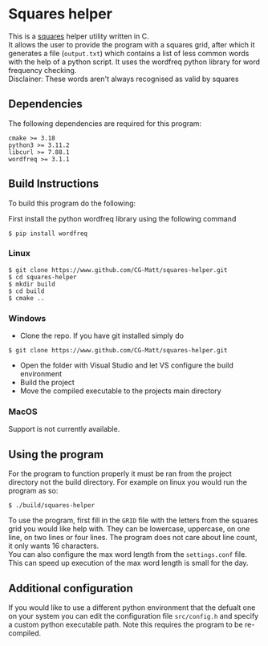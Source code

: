 # Squares helper

This is a [squares](https://squares.org/) helper utility written in C.  
It allows the user to provide the program with a squares grid,
after which it generates a file (`output.txt`) which contains
a list of less common words with the help of a python script.
It uses the wordfreq python library for word frequency checking.    
Disclainer: These words aren't always recognised as valid
by squares 

## Dependencies
The following dependencies are required for this program:
```
cmake >= 3.18
python3 >= 3.11.2
libcurl >= 7.88.1
wordfreq >= 3.1.1
```

## Build Instructions
To build this program do the following:

First install the python wordfreq library using the following command
```console
$ pip install wordfreq
```

### Linux
```console
$ git clone https://www.github.com/CG-Matt/squares-helper.git
$ cd squares-helper
$ mkdir build
$ cd build
$ cmake ..
```

### Windows
- Clone the repo. If you have git installed simply do
```console
$ git clone https://www.github.com/CG-Matt/squares-helper.git
```
- Open the folder with Visual Studio and let VS configure the build environment
- Build the project
- Move the compiled executable to the projects main directory

### MacOS
Support is not currently available.

## Using the program
For the program to function properly it must be ran from the project directory not the build directory.
For example on linux you would run the program as so:
```console
$ ./build/squares-helper
```

To use the program, first fill in the `GRID` file with the letters from the squares grid you would like help with. They can be lowercase, uppercase, on one line, on two lines or four lines. The program does not care about line count, it only wants 16 characters.  
You can also configure the max word length from the `settings.conf` file. This can speed up execution of the max word length is small for the day.

## Additional configuration
If you would like to use a different python environment that the defualt one on your system you can edit the configuration file `src/config.h` and specify a custom python executable path. Note this requires the program to be re-compiled.